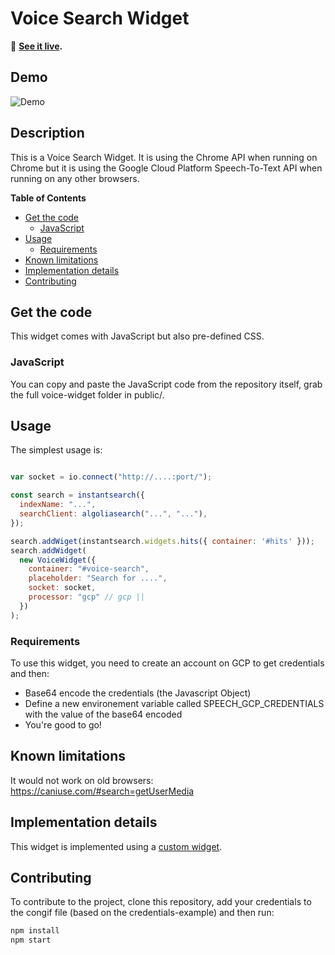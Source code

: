 # Voice Search Widget

🎥 **[See it live](https://preview.algolia.com/voice-search-demo/).**

## Demo

![Demo](https://d2ddoduugvun08.cloudfront.net/items/2h400I0M2P0D2d3c2D13/voice-search.gif)

## Description

This is a Voice Search Widget. It is using the Chrome API when running on Chrome but it is using the Google Cloud Platform Speech-To-Text API when running on any other browsers.

**Table of Contents**

* [Get the code](#get-the-code)
  * [JavaScript](#javascript)
* [Usage](#usage)
  * [Requirements](#requirements)
* [Known limitations](#known-limitations)
* [Implementation details](#implementation-details)
* [Contributing](#contributing)

## Get the code

This widget comes with JavaScript but also pre-defined CSS.

### JavaScript

You can copy and paste the JavaScript code from the repository itself, grab the full voice-widget folder in public/.

## Usage

The simplest usage is:

```js

var socket = io.connect("http://....:port/");

const search = instantsearch({
  indexName: "...",
  searchClient: algoliasearch("...", "..."),
});

search.addWiget(instantsearch.widgets.hits({ container: '#hits' }));
search.addWidget(
  new VoiceWidget({
    container: "#voice-search",
    placeholder: "Search for ....",
    socket: socket,
    processor: "gcp" // gcp || 
  })
);
```

### Requirements

To use this widget, you need to create an account on GCP to get credentials and then:
* Base64 encode the credentials (the Javascript Object)
* Define a new environement variable called SPEECH_GCP_CREDENTIALS with the value of the base64 encoded
* You're good to go!

## Known limitations

It would not work on old browsers: https://caniuse.com/#search=getUserMedia

## Implementation details

This widget is implemented using a [custom widget](https://www.algolia.com/doc/guides/building-search-ui/widgets/create-your-own-widgets/js/).

## Contributing

To contribute to the project, clone this repository, add your credentials to the congif file (based on the credentials-example) and then run:

```sh
npm install
npm start
```